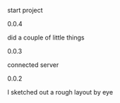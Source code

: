start project 

0.0.4

did a couple of little things

0.0.3

connected server

0.0.2

I sketched out a rough layout by eye